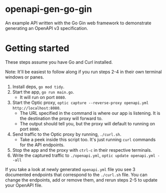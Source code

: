 # openapi-gen-go-gin

An example API written with the Go Gin web framework to demonstrate generating an OpenAPI v3 specification.

# Getting started

These steps assume you have Go and Curl installed.

Note: It'll be easiest to follow along if you run steps 2-4 in their own terminal windows or panes.

1. Install deps, `go mod tidy`.
1. Start the app, `go run main.go`.
    - It will run on port `8080`.
1. Start the Optic proxy, `optic capture --reverse-proxy openapi.yml http://localhost:8080`.
    - The URL specified in the command is where our app is listening. It is the destination the proxy will forward to.
    - The output should tell you, but the proxy will default to running on port `8000`.
1. Send traffic to the Optic proxy by running, `./curl.sh`.
    - Take a peek inside this script too. It's just running `curl` commands for the API endpoints.
1. Stop the app and the proxy with `ctrl-c` in their respective terminals.
1. Write the captured traffic to `./openapi.yml`, `optic update openapi.yml --all`

If you take a look at newly generated `openapi.yml` file you see 3 documented endpoints that correspond to the `./curl.sh` file. You can change the endpoints, add or remove them, and rerun steps 2-5 to update your OpenAPI file.
